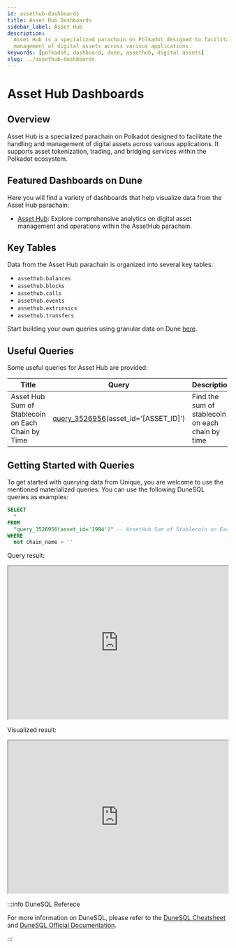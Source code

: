 ```yaml
---
id: assethub-dashboards
title: Asset Hub Dashboards
sidebar_label: Asset Hub
description:
  Asset Hub is a specialized parachain on Polkadot designed to facilitate the handling and
  management of digital assets across various applications.
keywords: [polkadot, dashboard, dune, assethub, digital assets]
slug: ../assethub-dashboards
---
```


# Asset Hub Dashboards

## Overview

Asset Hub is a specialized parachain on Polkadot designed to facilitate the handling and management
of digital assets across various applications. It supports asset tokenization, trading, and bridging
services within the Polkadot ecosystem.

## Featured Dashboards on Dune

Here you will find a variety of dashboards that help visualize data from the Asset Hub parachain:

- [Asset Hub](https://dune.com/substrate/assethub): Explore comprehensive analytics on digital asset
  management and operations within the AssetHub parachain.

## Key Tables

Data from the Asset Hub parachain is organized into several key tables:

- `assethub.balances`
- `assethub.blocks`
- `assethub.calls`
- `assethub.events`
- `assethub.extrinsics`
- `assethub.transfers`

Start building your own queries using granular data on Dune
[here](https://dune.com/queries?category=canonical&namespace=assethub).

## Useful Queries

Some useful queries for Asset Hub are provided:

| Title                                             | Query                                                                    | Description                                      |
| ------------------------------------------------- | ------------------------------------------------------------------------ | ------------------------------------------------ |
| Asset Hub Sum of Stablecoin on Each Chain by Time | [query_3526956](https://dune.com/queries/3526956)(asset_id='[ASSET_ID]') | Find the sum of stablecoin on each chain by time |

## Getting Started with Queries

To get started with querying data from Unique, you are welcome to use the mentioned materialized
queries. You can use the following DuneSQL queries as examples:

```sql title="Sum of USDC in Polkadot Parachains" showLineNumbers
SELECT
  *
FROM
  "query_3526956(asset_id='1984')" -- AssetHub Sum of Stablecoin on Each Chain by Time
WHERE
  not chain_name = ''
```

Query result:

<iframe src="https://dune.com/embeds/3527846/5933854" height="350" width="100%"></iframe>

Visualized result:

<iframe src="https://dune.com/embeds/3527846/6451568" height="350" width="100%"></iframe>

:::info DuneSQL Referece

For more information on DuneSQL, please refer to the [DuneSQL Cheatsheet](../dunesql-cheatsheet.md)
and
[DuneSQL Official Documentation](https://docs.dune.com/query-engine/Functions-and-operators/index).

:::
